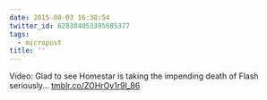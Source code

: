 ```yaml
---
date: 2015-08-03 16:38:54
twitter_id: 628304053395685377
tags:
  - micropost
title: ''
---
```


Video: Glad to see Homestar is taking the impending death of Flash seriously… [tmblr.co/ZOHrOy1r9I_86](http://tmblr.co/ZOHrOy1r9I_86)
